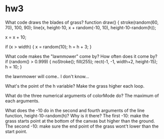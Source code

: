 # hw3
What code draws the blades of grass?
function draw() {
  stroke(random(60, 70), 100, 90);
  line(x, height-10, x + random(-10, 10), height-10-random(h));
  
  x = x + 10;
  
  if (x > width) {
    x = random(10);
    h = h + 3;
  }
  

What code makes the "lawnmower" come by? How often does it come by?
  if (random() > 0.999) {
    noStroke();
    fill(255);
    rect(-1, -1, width+2, height-15);
    h = 10;
  }
  
the lawnmower will come.. I don't know...

What's the point of the h variable?
Make the grass higher each loop.

What do the three numerical arguments of colorMode do?
The maximum of each arguments.

What does the -10 do in the second and fourth arguments of the line function, height-10-random(h)? Why is it there?
The first -10: make the grass starts point at the bottom of the canvas but higher than the ground.
The second -10: make sure the end point of the grass wont't lower than the start point.
